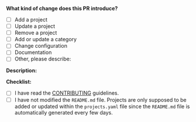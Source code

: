 **What kind of change does this PR introduce?**
<!-- (Update "[ ]" to "[x]" to check a box) -->

- [ ] Add a project
- [ ] Update a project
- [ ] Remove a project
- [ ] Add or update a category
- [ ] Change configuration
- [ ] Documentation
- [ ] Other, please describe:

**Description:**
<!--- Use this section to describe your changes. We recommend only to add, update, or remove one project per pull request. If your PR adds a new project, just put the project name and a short description of the project here.-->

**Checklist:**
<!--- Before you submit the PR, go over this checklist and make sure you can
tick off all the boxes. [] -> [x] -->

- [ ] I have read the [CONTRIBUTING](../CONTRIBUTING.md) guidelines.
- [ ] I have not modified the `README.md` file. Projects are only supposed to be added or updated within the `projects.yaml` file since the `README.md` file is automatically generated every few days.
